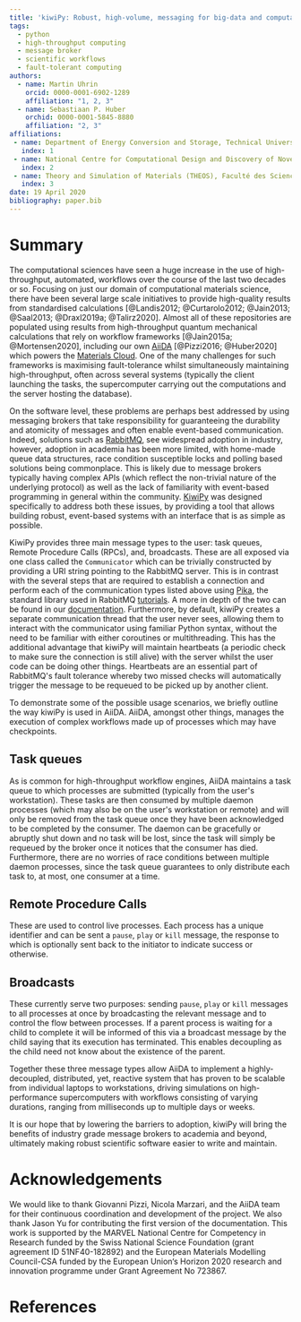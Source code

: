 ```yaml
---
title: 'kiwiPy: Robust, high-volume, messaging for big-data and computational science workflows'
tags:
  - python
  - high-throughput computing
  - message broker
  - scientific workflows
  - fault-tolerant computing
authors:
  - name: Martin Uhrin
    orcid: 0000-0001-6902-1289
    affiliation: "1, 2, 3"
  - name: Sebastiaan P. Huber
    orchid: 0000-0001-5845-8880
    affiliation: "2, 3"
affiliations:
 - name: Department of Energy Conversion and Storage, Technical University of Denmark, 2800 Kgs. Lyngby, Denmark
   index: 1
 - name: National Centre for Computational Design and Discovery of Novel Materials (MARVEL), École Polytechnique Fédérale de Lausanne, CH-1015 Lausanne, Switzerland
   index: 2
 - name: Theory and Simulation of Materials (THEOS), Faculté des Sciences et Techniques de l’Ingénieur, École Polytechnique Fédérale de Lausanne, CH-1015 Lausanne, Switzerland
   index: 3
date: 19 April 2020
bibliography: paper.bib
---
```


# Summary

The computational sciences have seen a huge increase in the use of high-throughput, automated, workflows over the course of the last two decades or so.  Focusing on just our domain of computational materials science, there have been several large scale initiatives to provide high-quality results from standardised calculations [@Landis2012; @Curtarolo2012; @Jain2013; @Saal2013; @Draxl2019a; @Talirz2020].  Almost all of these repositories are populated using results from high-throughput quantum mechanical calculations that rely on workflow frameworks [@Jain2015a; @Mortensen2020], including our own [AiiDA](http://www.aiida.net/) [@Pizzi2016; @Huber2020] which powers the [Materials Cloud](https://www.materialscloud.org/).  One of the many challenges for such frameworks is maximising fault-tolerance whilst simultaneously maintaining high-throughput, often across several systems (typically the client launching the tasks, the supercomputer carrying out the computations and the server hosting the database).

On the software level, these problems are perhaps best addressed by using messaging brokers that take responsibility for guaranteeing the durability and atomicity of messages and often enable event-based communication.
Indeed, solutions such as [RabbitMQ](https://www.rabbitmq.com/), see widespread adoption in industry, however, adoption in academia has been more limited, with home-made queue data structures, race condition susceptible locks and polling based solutions being commonplace.
This is likely due to message brokers typically having complex APIs (which reflect the non-trivial nature of the underlying protocol) as well as the lack of familiarity with event-based programming in general within the community.
[KiwiPy](https://kiwipy.readthedocs.io/en/latest/) was designed specifically to address both these issues, by providing a tool that allows building robust, event-based systems with an interface that is as simple as possible.

KiwiPy provides three main message types to the user: task queues, Remote Procedure Calls (RPCs), and, broadcasts. These are all exposed via one class called the `Communicator` which can be trivially constructed by providing a URI string pointing to the RabbitMQ server.
This is in contrast with the several steps that are required to establish a connection and perform each of the communication types listed above using [Pika](https://pika.readthedocs.io/en/stable/), the standard library used in RabbitMQ [tutorials](https://www.rabbitmq.com/getstarted.html).
 A more in depth of the two can be found in our [documentation](https://kiwipy.readthedocs.io/en/latest/).
Furthermore, by default, kiwiPy creates a separate communication thread that the user never sees, allowing them to interact with the communicator using familiar Python syntax, without the need to be familiar with either coroutines or multithreading.  This has the additional advantage that kiwiPy will maintain heartbeats (a periodic check to make sure the connection is still alive) with the server whilst the user code can be doing other things. Heartbeats are an essential part of RabbitMQ's fault tolerance whereby two missed checks will automatically trigger the message to be requeued to be picked up by another client.

To demonstrate some of the possible usage scenarios, we briefly outline the way kiwiPy is used in AiiDA.  AiiDA, amongst other things, manages the execution of complex workflows made up of processes which may have checkpoints.

Task queues
-----------

As is common for high-throughput workflow engines, AiiDA maintains a task queue to which processes are submitted (typically from the user's workstation).  These tasks are then consumed by multiple daemon processes (which may also be on the user's workstation or remote) and will only be removed from the task queue once they have been acknowledged to be completed by the consumer.  The daemon can be gracefully or abruptly shut down and no task will be lost, since the task will simply be requeued by the broker once it notices that the consumer has died.  Furthermore, there are no worries of race conditions between multiple daemon processes, since the task queue guarantees to only distribute each task to, at most, one consumer at a time.

Remote Procedure Calls
----------------------

These are used to control live processes.  Each process has a unique identifier and can be sent a `pause`, `play` or `kill` message, the response to which is optionally sent back to the initiator to indicate success or otherwise.

Broadcasts
----------

These currently serve two purposes: sending `pause`, `play` or `kill` messages to all processes at once by broadcasting the relevant message and to control the flow between processes.  If a parent process is waiting for a child to complete it will be informed of this via a broadcast message by the child saying that its execution has terminated. This enables decoupling as the child need not know about the existence of the parent.


Together these three message types allow AiiDA to implement a highly-decoupled, distributed, yet, reactive system that has proven to be scalable from individual laptops to workstations, driving simulations on high-performance supercomputers with workflows consisting of varying durations, ranging from milliseconds up to multiple days or weeks.

It is our hope that by lowering the barriers to adoption, kiwiPy will bring the benefits of industry grade message brokers to academia and beyond, ultimately making robust scientific software easier to write and maintain.


# Acknowledgements

We would like to thank Giovanni Pizzi, Nicola Marzari, and the AiiDA team for their continuous coordination and development of the project.  We also thank Jason Yu for contributing the first version of the documentation.
This work is supported by the MARVEL National Centre for Competency in Research funded by the Swiss National Science Foundation (grant agreement ID 51NF40-182892) and the European Materials Modelling Council-CSA funded by the European Union‘s Horizon 2020 research and innovation programme under Grant Agreement No 723867.

# References
